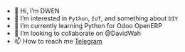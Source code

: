 - 👋 Hi, I’m DWEN
- 👀 I’m interested in `Python`, `IoT`, and something about `DIY`
- 🌱 I’m currently learning Python for Odoo OpenERP
- 💞️ I’m looking to collaborate on @DavidWah
- 📫 How to reach me [Telegram](https://t.me/DwenDwen)

<!---
dwenelite/dwenelite is a ✨ special ✨ repository because its `README.md` (this file) appears on your GitHub profile.
You can click the Preview link to take a look at your changes.
--->
